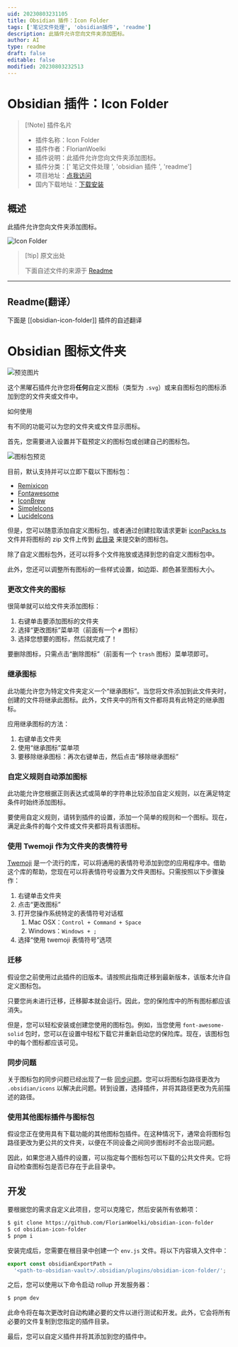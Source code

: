```yaml
---
uid: 20230803231105
title: Obsidian 插件：Icon Folder
tags: ['笔记文件处理', 'obsidian插件', 'readme']
description: 此插件允许您向文件夹添加图标。
author: AI
type: readme
draft: false
editable: false
modified: 20230803232513
---
```


# Obsidian 插件：Icon Folder

> [!Note] 插件名片
> - 插件名称：Icon Folder
> - 插件作者：FlorianWoelki
> - 插件说明：此插件允许您向文件夹添加图标。
> - 插件分类：[' 笔记文件处理 ', 'obsidian 插件 ', 'readme']
> - 项目地址：[点我访问](https://github.com/FlorianWoelki/obsidian-icon-folder)
> - 国内下载地址：[下载安装](https://pkmer.cn/products/plugin/pluginMarket/?obsidian-icon-folder)

## 概述

此插件允许您向文件夹添加图标。

![Icon Folder](https://cdn.pkmer.cn/covers/obsidian-icon-folder.png!pkmer)

> [!tip] 原文出处
>
>下面自述文件的来源于 [Readme](https://ghproxy.net/https://raw.githubusercontent.com/FlorianWoelki/obsidian-icon-folder/main/README.md)
>

---

## Readme(翻译）

下面是 [[obsidian-icon-folder]] 插件的自述翻译

# Obsidian 图标文件夹

![预览图片](https://raw.githubusercontent.com/FlorianWoelki/obsidian-icon-folder/main/docs/preview-image.png)

这个黑曜石插件允许您将**任何**自定义图标（类型为 `.svg`）或来自图标包的图标添加到您的文件夹或文件中。

如何使用

有不同的功能可以为您的文件夹或文件显示图标。

首先，您需要进入设置并下载预定义的图标包或创建自己的图标包。

![图标包预览](https://raw.githubusercontent.com/FlorianWoelki/obsidian-icon-folder/main/docs/icon-pack-preview.png)

目前，默认支持并可以立即下载以下图标包：

* [Remixicon](https://remixicon.com/)
* [Fontawesome](https://fontawesome.com/)
* [IconBrew](https://iconbrew.com/)
* [SimpleIcons](https://simpleicons.org/)
* [LucideIcons](https://lucide.dev/)

但是，您可以随意添加自定义图标包，或者通过创建拉取请求更新 [iconPacks.ts](https://github.com/FlorianWoelki/obsidian-icon-folder/blob/main/src/iconPacks.ts) 文件并将图标的 zip 文件上传到 [此目录](https://github.com/FlorianWoelki/obsidian-icon-folder/tree/main/iconPacks) 来提交新的图标包。

除了自定义图标包外，还可以将多个文件拖放或选择到您的自定义图标包中。

此外，您还可以调整所有图标的一些样式设置，如边距、颜色甚至图标大小。

### 更改文件夹的图标

很简单就可以给文件夹添加图标：

1. 右键单击要添加图标的文件夹
2. 选择“更改图标”菜单项（前面有一个 `#` 图标）
3. 选择您想要的图标，然后就完成了！

要删除图标，只需点击“删除图标”（前面有一个 `trash` 图标）菜单项即可。

### 继承图标

此功能允许您为特定文件夹定义一个“继承图标”。当您将文件添加到此文件夹时，创建的文件将继承此图标。此外，文件夹中的所有文件都将具有此特定的继承图标。

应用继承图标的方法：

1. 右键单击文件夹
2. 使用“继承图标”菜单项
3. 要移除继承图标：再次右键单击，然后点击“移除继承图标”

### 自定义规则自动添加图标

此功能允许您根据正则表达式或简单的字符串比较添加自定义规则，以在满足特定条件时始终添加图标。

要使用自定义规则，请转到插件的设置，添加一个简单的规则和一个图标。现在，满足此条件的每个文件或文件夹都将具有该图标。

### 使用 Twemoji 作为文件夹的表情符号

[Twemoji](https://github.com/twitter/twemoji) 是一个流行的库，可以将通用的表情符号添加到您的应用程序中。借助这个库的帮助，您现在可以将表情符号设置为文件夹图标。只需按照以下步骤操作：

1. 右键单击文件夹
2. 点击“更改图标”
3. 打开您操作系统特定的表情符号对话框
    1. Mac OSX：`Control + Command + Space`
    2. Windows：`Windows + ;`
4. 选择“使用 twemoji 表情符号”选项

### 迁移

假设您之前使用过此插件的旧版本。请按照此指南迁移到最新版本，该版本允许自定义图标包。

只要您尚未进行迁移，迁移脚本就会运行。因此，您的保险库中的所有图标都应该消失。

但是，您可以轻松安装或创建您使用的图标包。例如，当您使用 `font-awesome-solid` 包时，您可以在设置中轻松下载它并重新启动您的保险库。现在，该图标包中的每个图标都应该可见。

### 同步问题

关于图标包的同步问题已经出现了一些 [同步问题](https://github.com/FlorianWoelki/obsidian-icon-folder/issues/52)。您可以将图标包路径更改为 `.obsidian/icons` 以解决此问题。转到设置，选择插件，并将其路径更改为先前描述的路径。

### 使用其他图标插件与图标包

假设您正在使用具有下载功能的其他图标包插件。在这种情况下，通常会将图标包路径更改为更公共的文件夹，以便在不同设备之间同步图标时不会出现问题。

因此，如果您进入插件的设置，可以指定每个图标包可以下载的公共文件夹。它将自动检查图标包是否已存在于此目录中。

## 开发

要根据您的需求自定义此项目，您可以克隆它，然后安装所有依赖项：

```sh
$ git clone https://github.com/FlorianWoelki/obsidian-icon-folder
$ cd obsidian-icon-folder
$ pnpm i
```

安装完成后，您需要在根目录中创建一个 `env.js` 文件。将以下内容填入文件中：

```js
export const obsidianExportPath =
  '<path-to-obsidian-vault>/.obsidian/plugins/obsidian-icon-folder/';
```

之后，您可以使用以下命令启动 rollup 开发服务器：

```sh
$ pnpm dev
```

此命令将在每次更改时自动构建必要的文件以进行测试和开发。此外，它会将所有必要的文件复制到您指定的插件目录。

最后，您可以自定义插件并将其添加到您的插件中。
